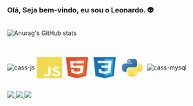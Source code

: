 ### Olá, Seja bem-vindo, eu sou o Leonardo. 👽

##

![Anurag's GitHub stats](https://github-readme-stats.vercel.app/api?username=Psicokai&show_icons=true&theme=dark)

##

<div style="display: inline_block"><br>

  <img align="center" alt="cass-js" height="50" width="60" src="https://cdn.jsdelivr.net/gh/devicons/devicon/icons/java/java-original.svg" />
  <img align="center" alt="Rafa-Js" height="50" width="60" src="https://raw.githubusercontent.com/devicons/devicon/master/icons/javascript/javascript-plain.svg">
  <img align="center" alt="Rafa-HTML" height="50" width="60" src="https://raw.githubusercontent.com/devicons/devicon/master/icons/html5/html5-original.svg">
  <img align="center" alt="Rafa-CSS" height="50" width="60" src="https://raw.githubusercontent.com/devicons/devicon/master/icons/css3/css3-original.svg"> 
  <img align="center" alt="Rafa-Python" height="50" width="60" src="https://raw.githubusercontent.com/devicons/devicon/master/icons/python/python-original.svg">
  <link rel="stylesheet" href="https://cdn.jsdelivr.net/gh/devicons/devicon@v2.15.1/devicon.min.css">
  <img align="center" alt="cass-mysql" height="50" width="60" src="https://cdn.jsdelivr.net/gh/devicons/devicon/icons/mysql/mysql-original-wordmark.svg" />
  
</div>

##
<div>
<a href="https://mail.google.com/mail/u/0/?hl=pt-BR#inbox"><img src="https://img.shields.io/badge/Gmail-D14836?style=for-the-badge&logo=gmail&logoColor=white">
<a href="[linkedin.com/in/cassielle-silva-23087216a/](https://www.linkedin.com/in/leonardo-kaique-de-oliveira-segura-8347b624a/)"><img src="https://img.shields.io/badge/LinkedIn-0077B5?style=for-the-badge&logo=linkedin&logoColor=white">
  <a href="https://www.instagram.com/Psicokai/?next=%2F&hl=pt-br" https://img.shields.io/badge/Instagram-E4405F?style=for-the-badge&logo=instagram&logoColor=white><img src="https://img.shields.io/badge/Instagram-E4405F?style=for-the-badge&logo=instagram&logoColor=white">
</div>



